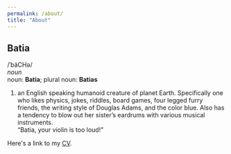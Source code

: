 ```yaml
---
permalink: /about/
title: "About"
---
```


## Batia
/ˈbäCHə/  
*noun*  
noun: **Batia**; plural noun: **Batias**  

1. an English speaking humanoid creature of planet Earth. Specifically one who likes physics, jokes, riddles, board games, four legged furry friends, the writing style of Douglas Adams, and the color blue. Also has a tendency to blow out her sister’s eardrums with various musical instruments.  
    “Batia, your violin is too loud!”  
    
Here's a link to my [CV](/assets/docmuments/Batia_CV.pdf).
